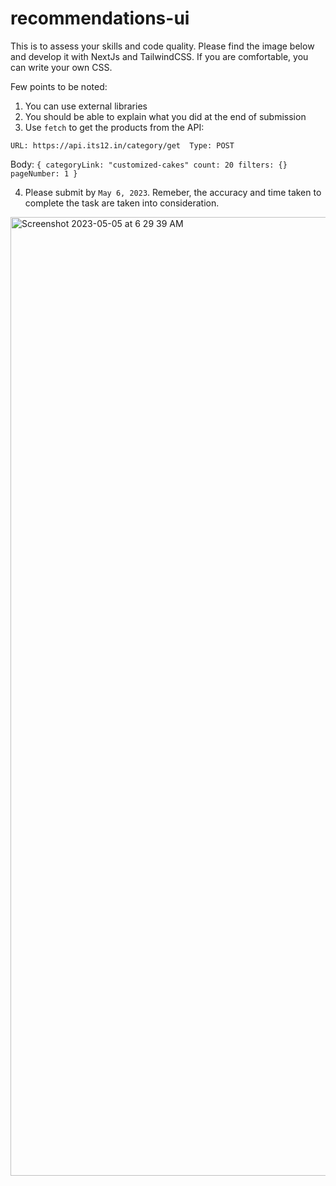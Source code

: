 # recommendations-ui

This is to assess your skills and code quality. Please find the image below and develop it with NextJs and TailwindCSS. If you are comfortable, you can write your own CSS.

Few points to be noted:
1. You can use external libraries
2. You should be able to explain what you did at the end of submission
3. Use `fetch` to get the products from the API: 


``
URL: https://api.its12.in/category/get 
Type: POST
``

Body: 
``
  {
  categoryLink: "customized-cakes"
  count: 20
  filters: {}
  pageNumber: 1
  } 
``

4. Please submit by `May 6, 2023`. Remeber, the accuracy and time taken to complete the task are taken into consideration.





<img width="1534" alt="Screenshot 2023-05-05 at 6 29 39 AM" src="https://user-images.githubusercontent.com/33331310/236359033-97c1a3d5-9bcd-4266-abfa-f872f2c72f7b.png">
